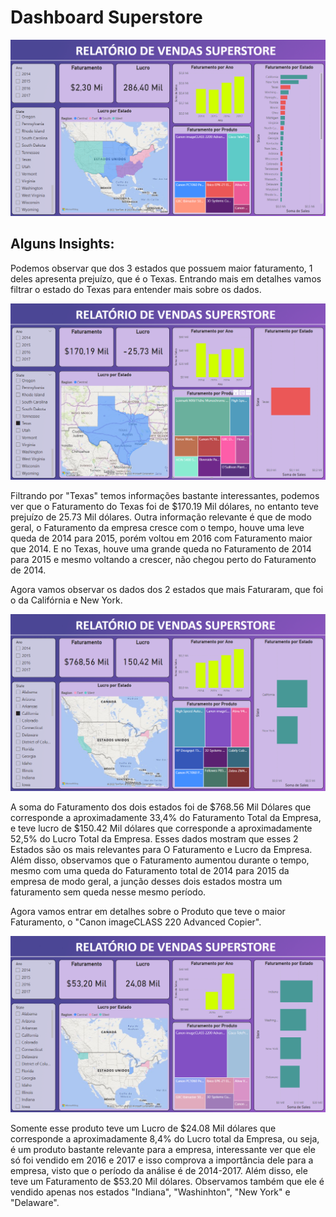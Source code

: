 # Dashboard Superstore

<img src="https://github.com/lucasbdesouza/Dashboard-Superstore/blob/main/Dashboard.png">

## Alguns Insights:

Podemos observar que dos 3 estados que possuem maior faturamento, 1 deles apresenta prejuízo, que é o Texas. Entrando mais em detalhes vamos filtrar o estado do Texas para entender mais sobre os dados.

<img src="https://github.com/lucasbdesouza/Dashboard-Superstore/blob/main/prints/filtro_texas.png">

Filtrando por "Texas" temos informações bastante interessantes, podemos ver que o Faturamento do Texas foi de $170.19 Mil dólares, no entanto teve prejuízo de 25.73 Mil dólares. Outra informação relevante é que de modo geral, o Faturamento da empresa cresce com o tempo, houve uma leve queda de 2014 para 2015, porém voltou em 2016 com Faturamento maior que 2014. E no Texas, houve uma grande queda no Faturamento de 2014 para 2015 e mesmo voltando a crescer, não chegou perto do Faturamento de 2014.

Agora vamos observar os dados dos 2 estados que mais Faturaram, que foi o da Califórnia e New York.

<img src="https://github.com/lucasbdesouza/Dashboard-Superstore/blob/main/prints/filtro_cali_ny.png">

A soma do Faturamento dos dois estados foi de $768.56 Mil Dólares que corresponde a aproximadamente 33,4% do Faturamento Total da Empresa, e teve lucro de $150.42 Mil dólares que corresponde a aproximadamente 52,5% do Lucro Total da Empresa. Esses dados mostram que esses 2 Estados são os mais relevantes para O Faturamento e Lucro da Empresa. Além disso, observamos que o Faturamento aumentou durante o tempo, mesmo com uma queda do Faturamento total de 2014 para 2015 da empresa de modo geral, a junção desses dois estados mostra um faturamento sem queda nesse mesmo período.

Agora vamos entrar em detalhes sobre o Produto que teve o maior Faturamento, o "Canon imageCLASS 220 Advanced Copier".

<img src="https://github.com/lucasbdesouza/Dashboard-Superstore/blob/main/prints/filtro_produto.png">

Somente esse produto teve um Lucro de $24.08 Mil dólares que corresponde a aproximadamente 8,4% do Lucro total da Empresa, ou seja, é um produto bastante relevante para a empresa, interessante ver que ele só foi vendido em 2016 e 2017 e isso comprova a importância dele para a empresa, visto que o período da análise é de 2014-2017. Além disso, ele teve um Faturamento de $53.20 Mil dólares. Observamos também que ele é vendido apenas nos estados "Indiana", "Washinhton", "New York" e "Delaware".
